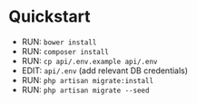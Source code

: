 Quickstart
==========

- RUN: `bower install`
- RUN: `composer install`
- RUN: `cp api/.env.example api/.env`
- EDIT: `api/.env` (add relevant DB credentials)
- RUN: `php artisan migrate:install`
- RUN: `php artisan migrate --seed`